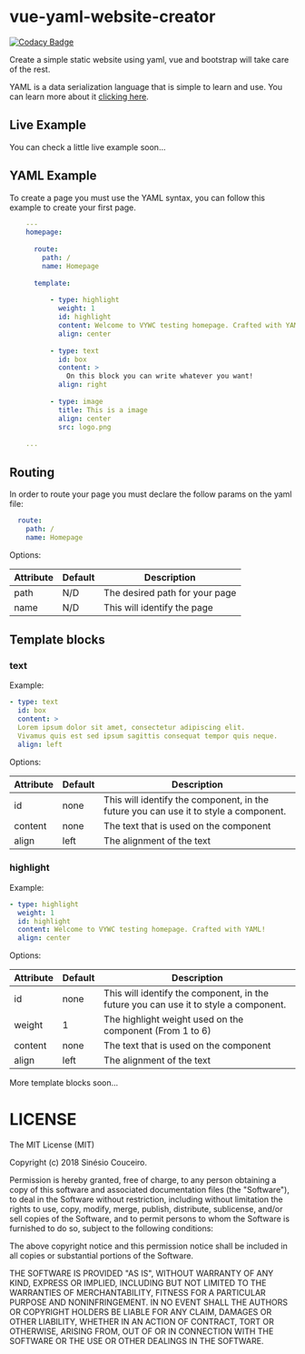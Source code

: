 vue-yaml-website-creator
========================
[![Codacy Badge](https://api.codacy.com/project/badge/Grade/017669a15b28467dadd8d03cc3500e6c)](https://www.codacy.com/app/strikkerpt/vue-yaml-website-creator?utm_source=github.com&amp;utm_medium=referral&amp;utm_content=strikkerpt/vue-yaml-website-creator&amp;utm_campaign=Badge_Grade)

Create a simple static website using yaml, vue and bootstrap will take care of the rest.

YAML is a data serialization language that is simple to learn and use. You can learn more about it [clicking here](http://yaml.org/).

## Live Example

You can check a little live example soon...

## YAML Example

To create a page you must use the YAML syntax, you can follow this example to create your first page.

```YAML
    ---
    homepage:
    
      route:
        path: /
        name: Homepage
    
      template:
    
          - type: highlight
            weight: 1
            id: highlight
            content: Welcome to VYWC testing homepage. Crafted with YAML!
            align: center
    
          - type: text
            id: box
            content: > 
              On this block you can write whatever you want!
            align: right
    
          - type: image
            title: This is a image
            align: center
            src: logo.png
    
    ...

```

## Routing

In order to route your page you must declare the follow params on the yaml file:

```YAML
  route:
    path: /
    name: Homepage
```

Options:

|Attribute|Default|Description
|---|---|---
|path|N/D|The desired path for your page
|name|N/D|This will identify the page

## Template blocks

### text

Example:

```YAML
- type: text
  id: box
  content: >
  Lorem ipsum dolor sit amet, consectetur adipiscing elit.
  Vivamus quis est sed ipsum sagittis consequat tempor quis neque.
  align: left
```

Options:

|Attribute|Default|Description
|---|---|---
|id|none|This will identify the component, in the future you can use it to style a component.
|content|none|The text that is used on the component
|align|left|The alignment of the text

### highlight

Example:

```YAML
- type: highlight
  weight: 1
  id: highlight
  content: Welcome to VYWC testing homepage. Crafted with YAML!
  align: center
```

Options:

|Attribute|Default|Description
|---|---|---
|id|none|This will identify the component, in the future you can use it to style a component.
|weight|1|The highlight weight used on the component (From 1 to 6)
|content|none|The text that is used on the component
|align|left|The alignment of the text

More template blocks soon...

LICENSE
=======

The MIT License (MIT)

Copyright (c) 2018 Sinésio Couceiro.

Permission is hereby granted, free of charge, to any person obtaining a copy
of this software and associated documentation files (the "Software"), to deal
in the Software without restriction, including without limitation the rights
to use, copy, modify, merge, publish, distribute, sublicense, and/or sell
copies of the Software, and to permit persons to whom the Software is
furnished to do so, subject to the following conditions:

The above copyright notice and this permission notice shall be included in all
copies or substantial portions of the Software.

THE SOFTWARE IS PROVIDED "AS IS", WITHOUT WARRANTY OF ANY KIND, EXPRESS OR
IMPLIED, INCLUDING BUT NOT LIMITED TO THE WARRANTIES OF MERCHANTABILITY,
FITNESS FOR A PARTICULAR PURPOSE AND NONINFRINGEMENT. IN NO EVENT SHALL THE
AUTHORS OR COPYRIGHT HOLDERS BE LIABLE FOR ANY CLAIM, DAMAGES OR OTHER
LIABILITY, WHETHER IN AN ACTION OF CONTRACT, TORT OR OTHERWISE, ARISING FROM,
OUT OF OR IN CONNECTION WITH THE SOFTWARE OR THE USE OR OTHER DEALINGS IN THE
SOFTWARE.